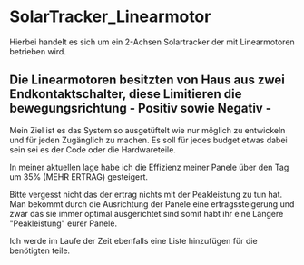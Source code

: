 # SolarTracker_Linearmotor
Hierbei handelt es sich um ein 2-Achsen Solartracker der mit Linearmotoren betrieben wird.



## Die Linearmotoren besitzten von Haus aus zwei Endkontaktschalter, diese Limitieren die bewegungsrichtung - Positiv sowie Negativ -

Mein Ziel ist es das System so ausgetüftelt wie nur möglich zu entwickeln und für jeden Zugänglich zu machen.
Es soll für jedes budget etwas dabei sein sei es der Code oder die Hardwareteile. 

In meiner aktuellen lage habe ich die Effizienz meiner Panele über den Tag um 35% (MEHR ERTRAG) gesteigert.

Bitte vergesst nicht das der ertrag nichts mit der Peakleistung zu tun hat. Man bekommt durch die Ausrichtung der Panele
eine ertragssteigerung und zwar das sie immer optimal ausgerichtet sind somit habt ihr eine Längere "Peakleistung" eurer Panele.

Ich werde im Laufe der Zeit ebenfalls eine Liste hinzufügen für die benötigten teile.

